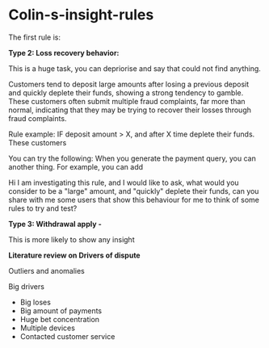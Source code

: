 # Colin-s-insight-rules


The first rule is: 

**Type 2: Loss recovery behavior:**

This is a huge task, you can depriorise and say that could not find anything. 

Customers tend to deposit large amounts after losing a previous deposit and quickly deplete their funds, showing a strong tendency to gamble. These customers often submit multiple fraud complaints, far more than normal, indicating that they may be trying to recover their losses through fraud complaints.

Rule example: IF deposit amount > X, and after X time deplete their funds. These customers 

You can try the following: When you generate the payment query, you can another thing. For example, you can add 

Hi I am investigating this rule, and I would like to ask, what would you consider to be a "large" amount, and "quickly" deplete their funds, can you share with me some users that show this behaviour for me to think of some rules to try and test?


**Type 3: Withdrawal apply -**

This is more likely to show any insight 


**Literature review on Drivers of dispute**

Outliers and anomalies


Big drivers 

- Big loses
- Big amount of payments
- Huge bet concentration
- Multiple devices
- Contacted customer service













